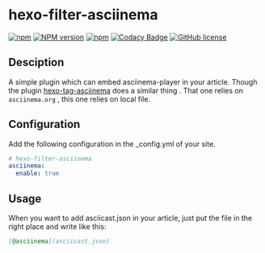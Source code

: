 # hexo-filter-asciinema

[![npm](https://img.shields.io/npm/v/npm.svg)](https://nodejs.org/en/)
[![NPM version](https://badge.fury.io/js/hexo-filter-asciinema.svg)](https://www.npmjs.com/package/hexo-filter-asciinema)
[![npm](https://img.shields.io/npm/dt/hexo-filter-asciinema.svg)](https://www.npmjs.com/package/hexo-filter-asciinema)
[![Codacy Badge](https://api.codacy.com/project/badge/Grade/04ff04838dac48d4823abc88165c36fb)](https://www.codacy.com/app/mythsman/hexo-filter-asciinema?utm_source=github.com&amp;utm_medium=referral&amp;utm_content=mythsman/hexo-filter-asciinema&amp;utm_campaign=Badge_Grade)
[![GitHub license](https://img.shields.io/github/license/mythsman/hexo-filter-asciinema.svg)](https://github.com/mythsman/hexo-filter-asciinema/blob/master/LICENSE)


## Desciption
A simple plugin which can embed asciinema-player in your article.
Though the plugin [hexo-tag-asciinema](https://github.com/narongdejsrn/hexo-tag-asciinema) does a similar thing . That one relies on `asciinema.org` ,  this one relies on local file.

## Configuration
Add the following configuration in the _config.yml of your site.

```yml
# hexo-filter-asciinema
asciinema:
  enable: true
```

## Usage
When you want to add asciicast.json in your article, just put the file in the right place and write like this:
```markdown
[@asciinema](asciicast.json)
```
